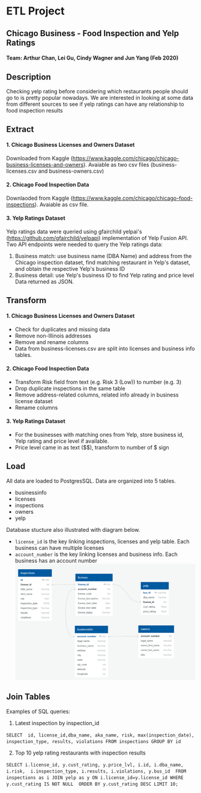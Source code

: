 # ETL Project
## Chicago Business - Food Inspection and Yelp Ratings

#### Team: Arthur Chan, Lei Gu, Cindy Wagner and Jun Yang (Feb 2020)

## Description
Checking yelp rating before considering which restaurants people should go to is pretty popular nowadays. We are interested in looking at some data from different sources to see if yelp ratings can have any relationship to food inspection results

## Extract
#### 1. Chicago Business Licenses and Owners Dataset
Downloaded from Kaggle (https://www.kaggle.com/chicago/chicago-business-licenses-and-owners). Avaiable as two csv files (business-licenses.csv and business-owners.csv)

#### 2. Chicago Food Inspection Data
Downlaoded from Kaggle (https://www.kaggle.com/chicago/chicago-food-inspections). Avaiable as csv file.

#### 3. Yelp Ratings Dataset
Yelp ratings data were queried using gfairchild yelpai's (https://github.com/gfairchild/yelpapi) implementation of Yelp Fusion API. Two API endpoints were needed to query the Yelp ratings data:
1. Business match: use business name (DBA Name) and address from the Chicago inspection dataset, find matching restaurant in Yelp's dataset, and obtain the respective Yelp's business ID
2. Business detail: use Yelp's business ID to find Yelp rating and price level 
Data returned as JSON. 

## Transform
#### 1. Chicago Business Licenses and Owners Dataset
- Check for duplicates and missing data
- Remove non-Illinois addresses
- Remove and rename columns
- Data from business-licenses.csv are split into licenses and business info tables.

#### 2. Chicago Food Inspection Data
- Transform Risk field from text (e.g. Risk 3 (Low)) to number (e.g. 3)
- Drop duplicate inspections in the same table
- Remove address-related columns, related info already in business license dataset
- Rename columns

#### 3. Yelp Ratings Dataset
- For the businesses with matching ones from Yelp, store business id, Yelp rating and price level if available.
- Price level came in as text ($$), transform to number of $ sign

## Load
All data are loaded to PostgresSQL. Data are organized into 5 tables.
- businessinfo
- licenses
- inspections
- owners
- yelp

Database stucture also illustrated with diagram below.
- `license_id` is the key linking inspections, licenses and yelp table. Each business can have multiple licenses
- `account_number` is the key linking licenses and business info. Each business has an account number
![ImageDiagram](https://github.com/Lei-Gu/ETL-Project/blob/master/DBD/snip-1.PNG)

## Join Tables
Examples of SQL queries:
1. Latest inspection by inspection_id

`SELECT  id, license_id,dba_name, aka_name, risk, max(inspection_date), inspection_type, results, violations
FROM inspections
GROUP BY id`

2. Top 10 yelp rating restaurants with inspection results

`SELECT i.license_id, y.cust_rating, y.price_lvl, i.id, i.dba_name, i.risk, 
        i.inspection_type, i.results, i.violations, y.bus_id 
FROM inspections as i
JOIN yelp as y
ON i.license_id=y.license_id
WHERE y.cust_rating IS NOT NULL 
ORDER BY y.cust_rating DESC
LIMIT 10;`
